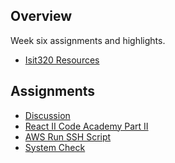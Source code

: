 ## Overview

Week six assignments and highlights.

- [Isit320 Resources][ir]

## Assignments

- [Discussion][d06]
- [React II Code Academy Part II][ca2]
- [AWS Run SSH Script][arss]
- [System Check][sc]

[d06]: https://bc.instructure.com/courses/1626572/discussion_topics/8181728
[ca2]: http://www.ccalvert.net/books/CloudNotes/Assignments/CodeAcademy/CodeAcademyReactPartTwo02.html
[arss]: https://www.elvenware.com/teach/assignments/Aws/AwsRunSshScript.html
[sc]: https://www.elvenware.com/teach/assignments/Aws/SystemCheck.html
[ir]: https://www.elvenware.com/teach/isit320/Isit320-Resources.html
